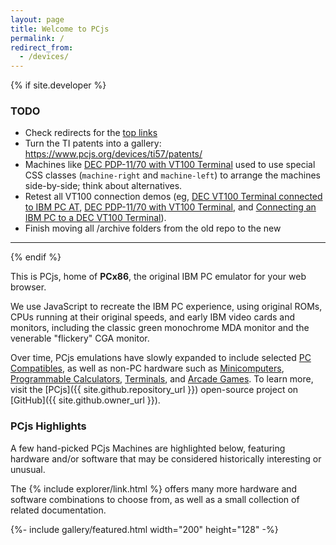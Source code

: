 ```yaml
---
layout: page
title: Welcome to PCjs
permalink: /
redirect_from:
  - /devices/
---
```


{% if site.developer %}

### TODO

  - Check redirects for the [top links](/assets/tests/links/)
  - Turn the TI patents into a gallery: https://www.pcjs.org/devices/ti57/patents/
  - Machines like [DEC PDP-11/70 with VT100 Terminal](/machines/dec/pdp11/1170/vt100/) used to use special CSS classes (`machine-right` and `machine-left`) to arrange the machines side-by-side; think about alternatives.
  - Retest all VT100 connection demos (eg, [DEC VT100 Terminal connected to IBM PC AT](/machines/dec/vt100/5170/), [DEC PDP-11/70 with VT100 Terminal](/machines/dec/pdp11/1170/vt100/), and [Connecting an IBM PC to a DEC VT100 Terminal](/blog/2016/08/19/)).
  - Finish moving all /archive folders from the old repo to the new

---

{% endif %}

This is PCjs, home of **PCx86**, the original IBM PC emulator for your web browser.

We use JavaScript to recreate the IBM PC experience, using original ROMs, CPUs running at their original speeds,
and early IBM video cards and monitors, including the classic green monochrome MDA monitor and the venerable "flickery" CGA monitor.

Over time, PCjs emulations have slowly expanded to include selected [PC Compatibles](/machines/pcx86/compaq/deskpro386/),
as well as non-PC hardware such as [Minicomputers](/machines/dec/pdp11/), [Programmable Calculators](/machines/ti/ti57/),
[Terminals](/machines/dec/vt100/), and [Arcade Games](/machines/arcade/invaders/).
To learn more, visit the [PCjs]({{ site.github.repository_url }}) open-source project on [GitHub]({{ site.github.owner_url }}).

### PCjs Highlights

A few hand-picked PCjs Machines are highlighted below, featuring hardware and/or software that may be considered historically
interesting or unusual.

The {% include explorer/link.html %} offers many more hardware and software
combinations to choose from, as well as a small collection of related documentation.

{%- include gallery/featured.html width="200" height="128" -%}
